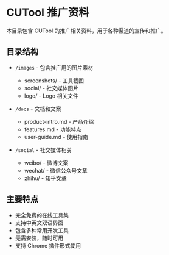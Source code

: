 # CUTool 推广资料

本目录包含 CUTool 的推广相关资料，用于各种渠道的宣传和推广。

## 目录结构

- `/images` - 包含推广用的图片素材
  - screenshots/ - 工具截图
  - social/ - 社交媒体图片
  - logo/ - Logo 相关文件
  
- `/docs` - 文档和文案
  - product-intro.md - 产品介绍
  - features.md - 功能特点
  - user-guide.md - 使用指南
  
- `/social` - 社交媒体相关
  - weibo/ - 微博文案
  - wechat/ - 微信公众号文章
  - zhihu/ - 知乎文章

## 主要特点

- 完全免费的在线工具集
- 支持中英文双语界面
- 包含多种常用开发工具
- 无需安装，随时可用
- 支持 Chrome 插件形式使用 